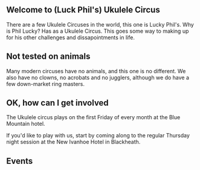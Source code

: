 ## Welcome to (Luck Phil's) Ukulele Circus

There are a few Ukulele Circuses in the world, this one is Lucky Phil's. Why is Phil Lucky? Has as a Ukulele Circus. This goes some way to making up for his other challenges and dissapointments in life. 

## Not tested on animals

Many modern circuses have no animals, and this one is no different. We also have no clowns, no acrobats and no jugglers, although we do have a few down-market ring masters.

## OK, how can I get involved

The Ukulele circus plays on the first Friday of every month at the Blue Mountain hotel.

If you'd like to play with us, start by coming along to the regular Thursday night session at the New Ivanhoe Hotel in Blackheath.

## Events



